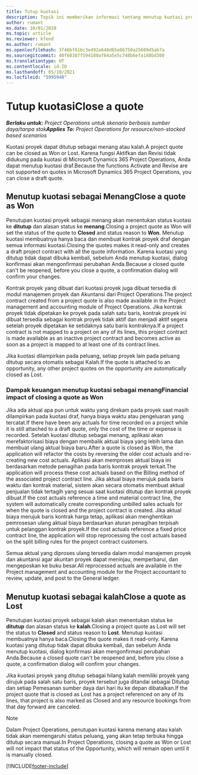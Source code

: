 ```yaml
---
title: Tutup kuotasi
description: Topik ini memberikan informasi tentang menutup kuotasi proyek di Project Operations.
author: rumant
ms.date: 10/01/2020
ms.topic: article
ms.reviewer: kfend
ms.author: rumant
ms.openlocfilehash: 3f46bf61bc3e492a648d65e86750a25609d5ab7a
ms.sourcegitcommit: 40f68387f594180af64a5e5c748b6efa188bd300
ms.translationtype: HT
ms.contentlocale: id-ID
ms.lasthandoff: 05/10/2021
ms.locfileid: "5995940"
---
```

# <a name="close-a-quote"></a><span data-ttu-id="52e61-103">Tutup kuotasi</span><span class="sxs-lookup"><span data-stu-id="52e61-103">Close a quote</span></span>

<span data-ttu-id="52e61-104">_**Berlaku untuk:** Project Operations untuk skenario berbasis sumber daya/tanpa stok_</span><span class="sxs-lookup"><span data-stu-id="52e61-104">_**Applies To:** Project Operations for resource/non-stocked based scenarios_</span></span>

<span data-ttu-id="52e61-105">Kuotasi proyek dapat ditutup sebagai menang atau kalah.</span><span class="sxs-lookup"><span data-stu-id="52e61-105">A project quote can be closed as Won or Lost.</span></span> <span data-ttu-id="52e61-106">Karena fungsi Aktifkan dan Revisi tidak didukung pada kuotasi di Microsoft Dynamics 365 Project Operations, Anda dapat menutup kuotasi draf.</span><span class="sxs-lookup"><span data-stu-id="52e61-106">Because the functions Activate and Revise are not supported on quotes in Microsoft Dynamics 365 Project Operations, you can close a draft quote.</span></span>

## <a name="close-a-quote-as-won"></a><span data-ttu-id="52e61-107">Menutup kuotasi sebagai Menang</span><span class="sxs-lookup"><span data-stu-id="52e61-107">Close a quote as Won</span></span>

<span data-ttu-id="52e61-108">Penutupan kuotasi proyek sebagai menang akan menentukan status kuotasi ke **ditutup** dan alasan status ke **menang**.</span><span class="sxs-lookup"><span data-stu-id="52e61-108">Closing a project quote as Won will set the status of the quote to **Closed** and status reason to **Won**.</span></span> <span data-ttu-id="52e61-109">Menutup kuotasi membuatnya hanya baca dan membuat kontrak proyek draf dengan semua informasi kuotasi.</span><span class="sxs-lookup"><span data-stu-id="52e61-109">Closing the quotes makes it read-only and creates a draft project contract with all the quote information.</span></span> <span data-ttu-id="52e61-110">Karena kuotasi yang ditutup tidak dapat dibuka kembali, sebelum Anda menutup kuotasi, dialog konfirmasi akan mengonfirmasi perubahan Anda.</span><span class="sxs-lookup"><span data-stu-id="52e61-110">Because a closed quote can't be reopened, before you close a quote, a confirmation dialog will confirm your changes.</span></span>

<span data-ttu-id="52e61-111">Kontrak proyek yang dibuat dari kuotasi proyek juga dibuat tersedia di modul manajemen proyek dan Akuntansi dari Project Operations.</span><span class="sxs-lookup"><span data-stu-id="52e61-111">The project contract created from a project quote is also made available in the Project management and accounting module of Project Operations.</span></span> <span data-ttu-id="52e61-112">Jika kontrak proyek tidak dipetakan ke proyek pada salah satu baris, kontrak proyek ini dibuat tersedia sebagai kontrak proyek tidak aktif dan menjadi aktif segera setelah proyek dipetakan ke setidaknya satu baris kontraknya.</span><span class="sxs-lookup"><span data-stu-id="52e61-112">If a project contract is not mapped to a project on any of its lines, this project contract is made available as an inactive project contract and becomes active as soon as a project is mapped to at least one of its contract lines.</span></span>

<span data-ttu-id="52e61-113">Jika kuotasi dilampirkan pada peluang, setiap proyek lain pada peluang ditutup secara otomatis sebagai Kalah.</span><span class="sxs-lookup"><span data-stu-id="52e61-113">If the quote is attached to an opportunity, any other project quotes on the opportunity are automatically closed as Lost.</span></span>

### <a name="financial-impact-of-closing-a-quote-as-won"></a><span data-ttu-id="52e61-114">Dampak keuangan menutup kuotasi sebagai menang</span><span class="sxs-lookup"><span data-stu-id="52e61-114">Financial impact of closing a quote as Won</span></span>

<span data-ttu-id="52e61-115">Jika ada aktual apa pun untuk waktu yang direkam pada proyek saat masih dilampirkan pada kuotasi draf, hanya biaya waktu atau pengeluaran yang tercatat.</span><span class="sxs-lookup"><span data-stu-id="52e61-115">If there have been any actuals for time recorded on a project while it is still attached to a draft quote, only the cost of the time or expense is recorded.</span></span> <span data-ttu-id="52e61-116">Setelah kuotasi ditutup sebagai menang, aplikasi akan merefaktorisasi biaya dengan membalik aktual biaya yang lebih lama dan membuat ulang aktual biaya baru.</span><span class="sxs-lookup"><span data-stu-id="52e61-116">After a quote is closed as Won, the application will refactor the costs by reversing the older cost actuals and re-creating new cost actuals.</span></span> <span data-ttu-id="52e61-117">Aplikasi akan memproses aktual biaya ini berdasarkan metode penagihan pada baris kontrak proyek terkait.</span><span class="sxs-lookup"><span data-stu-id="52e61-117">The application will process these cost actuals based on the Billing method of the associated project contract line.</span></span> <span data-ttu-id="52e61-118">Jika aktual biaya merujuk pada baris waktu dan kontrak material, sistem akan secara otomatis membuat aktual penjualan tidak tertagih yang sesuai saat kuotasi ditutup dan kontrak proyek dibuat.</span><span class="sxs-lookup"><span data-stu-id="52e61-118">If the cost actuals reference a time and material contract line, the system will automatically create corresponding unbilled sales actuals for when the quote is closed and the project contract is created.</span></span> <span data-ttu-id="52e61-119">Jika aktual biaya merujuk baris kontrak harga tetap, aplikasi akan menghentikan pemrosesan ulang aktual biaya berdasarkan aturan penagihan terpisah untuk pelanggan kontrak proyek.</span><span class="sxs-lookup"><span data-stu-id="52e61-119">If the cost actuals reference a fixed price contract line, the application will stop reprocessing the cost actuals based on the split billing rules for the project contract customers.</span></span>

<span data-ttu-id="52e61-120">Semua aktual yang diproses ulang tersedia dalam modul manajemen proyek dan akuntansi agar akuntan proyek dapat meninjau, memperbarui, dan mengeposkan ke buku besar.</span><span class="sxs-lookup"><span data-stu-id="52e61-120">All reprocessed actuals are available in the Project management and accounting module for the Project accountant to review, update, and post to the General ledger.</span></span> 

## <a name="close-a-quote-as-lost"></a><span data-ttu-id="52e61-121">Menutup kuotasi sebagai kalah</span><span class="sxs-lookup"><span data-stu-id="52e61-121">Close a quote as Lost</span></span>

<span data-ttu-id="52e61-122">Penutupan kuotasi proyek sebagai kalah akan menentukan status ke **ditutup** dan alasan status ke **kalah**.</span><span class="sxs-lookup"><span data-stu-id="52e61-122">Closing a project quote as Lost will set the status to **Closed** and status reason to **Lost**.</span></span> <span data-ttu-id="52e61-123">Menutup kuotasi membuatnya hanya baca.</span><span class="sxs-lookup"><span data-stu-id="52e61-123">Closing the quote makes it read-only.</span></span> <span data-ttu-id="52e61-124">Karena kuotasi yang ditutup tidak dapat dibuka kembali, dan sebelum Anda menutup kuotasi, dialog konfirmasi akan mengonfirmasi perubahan Anda.</span><span class="sxs-lookup"><span data-stu-id="52e61-124">Because a closed quote can't be reopened and, before you close a quote, a confirmation dialog will confirm your changes.</span></span>

<span data-ttu-id="52e61-125">Jika kuotasi proyek yang ditutup sebagai hilang kalah memiliki proyek yang dirujuk pada salah satu baris, proyek tersebut juga ditandai sebagai Ditutup dan setiap Pemesanan sumber daya dari hari itu ke depan dibatalkan.</span><span class="sxs-lookup"><span data-stu-id="52e61-125">If the project quote that is closed as Lost has a project referenced on any of its lines, that project is also marked as Closed and any resource bookings from that day forward are canceled.</span></span>

> [!NOTE]
> <span data-ttu-id="52e61-126">Dalam Project Operations, penutupan kuotasi karena menang atau kalah tidak akan memengaruhi status peluang, yang akan tetap terbuka hingga ditutup secara manual.</span><span class="sxs-lookup"><span data-stu-id="52e61-126">In Project Operations, closing a quote as Won or Lost will not impact that status of the Opportunity, which will remain open until it is manually closed.</span></span>


[!INCLUDE[footer-include](../includes/footer-banner.md)]